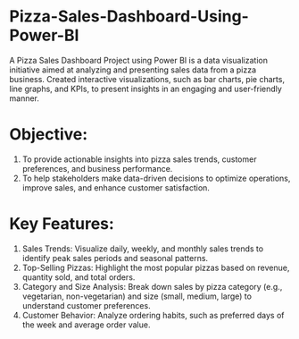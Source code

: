 # Pizza-Sales-Dashboard-Using-Power-BI
A Pizza Sales Dashboard Project using Power BI is a data visualization initiative aimed at analyzing and presenting sales data from a pizza business. Created interactive visualizations, such as bar charts, pie charts, line graphs, and KPIs, to present insights in an engaging and user-friendly manner.


# Objective:
1. To provide actionable insights into pizza sales trends, customer preferences, and business performance.
2. To help stakeholders make data-driven decisions to optimize operations, improve sales, and enhance customer satisfaction.

   
# Key Features:
1. Sales Trends: Visualize daily, weekly, and monthly sales trends to identify peak sales periods and seasonal patterns.
2. Top-Selling Pizzas: Highlight the most popular pizzas based on revenue, quantity sold, and total orders.
3. Category and Size Analysis: Break down sales by pizza category (e.g., vegetarian, non-vegetarian) and size (small, medium, large) to understand customer preferences.
4. Customer Behavior: Analyze ordering habits, such as preferred days of the week and average order value.
